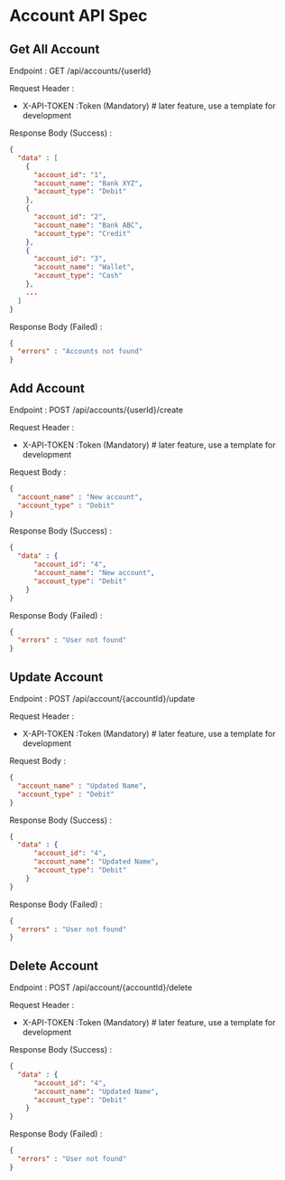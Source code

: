 # Account API Spec

## Get All Account

Endpoint : GET /api/accounts/{userId}

Request Header :

- X-API-TOKEN :Token (Mandatory) # later feature, use a template for development

Response Body (Success) :

```json
{
  "data" : [
    {
      "account_id": "1",
      "account_name": "Bank XYZ",
      "account_type": "Debit"
    },
    {
      "account_id": "2",
      "account_name": "Bank ABC",
      "account_type": "Credit"
    },
    {
      "account_id": "3",
      "account_name": "Wallet",
      "account_type": "Cash"
    },
    ...
  ]
}
```

Response Body (Failed) :

```json
{
  "errors" : "Accounts not found"
}
```

## Add Account

Endpoint : POST /api/accounts/{userId}/create

Request Header :

- X-API-TOKEN :Token (Mandatory) # later feature, use a template for development

Request Body :

```json
{
  "account_name" : "New account",
  "account_type" : "Debit"
}
```

Response Body (Success) :

```json
{
  "data" : {
      "account_id": "4",
      "account_name": "New account",
      "account_type": "Debit"
    }
}
```

Response Body (Failed) :

```json
{
  "errors" : "User not found"
}
```

## Update Account

Endpoint : POST /api/account/{accountId}/update

Request Header :

- X-API-TOKEN :Token (Mandatory) # later feature, use a template for development

Request Body :

```json
{
  "account_name" : "Updated Name",
  "account_type" : "Debit"
}
```

Response Body (Success) :

```json
{
  "data" : {
      "account_id": "4",
      "account_name": "Updated Name",
      "account_type": "Debit"
    }
}
```

Response Body (Failed) :

```json
{
  "errors" : "User not found"
}
```

## Delete Account

Endpoint : POST /api/account/{accountId}/delete

Request Header :

- X-API-TOKEN :Token (Mandatory) # later feature, use a template for development

Response Body (Success) :

```json
{
  "data" : {
      "account_id": "4",
      "account_name": "Updated Name",
      "account_type": "Debit"
    }
}
```

Response Body (Failed) :

```json
{
  "errors" : "User not found"
}
```